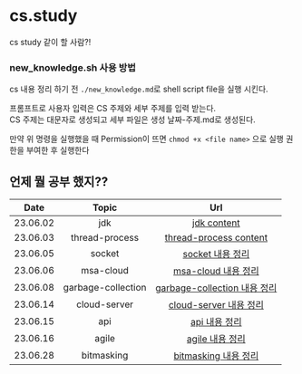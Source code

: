 # cs.study

cs study 같이 할 사람?!

### new_knowledge.sh 사용 방법

cs 내용 정리 하기 전 `./new_knowledge.md`로 shell script file을 실행 시킨다.

프롬프트로 사용자 입력은 CS 주제와 세부 주제를 입력 받는다.  
CS 주제는 대문자로 생성되고 세부 파일은 생성 날짜-주제.md로 생성된다.

만약 위 명령을 실행했을 때 Permission이 뜨면 `chmod +x <file name>` 으로 실행 권한을 부여한 후 실행한다

## 언제 뭘 공부 했지??

|   Date   | Topic |                  Url                  |
| :------: | :---: | :-----------------------------------: |
| 23.06.02 |  jdk  | [jdk content](./JAVA/23-06-02-jdk.md) |
| 23.06.03 |  thread-process  | [thread-process content](./JAVA/23-06-03-thread-process.md) |
| 23.06.05 |  socket  | [socket 내용 정리](./JAVA/23-06-05-socket.md) |
| 23.06.06 |  msa-cloud  | [msa-cloud 내용 정리](./ARCHITECTURE/23-06-06-msa-cloud.md) |
| 23.06.08 |  garbage-collection  | [garbage-collection 내용 정리](./JAVA/23-06-08-garbage-collection.md) |
| 23.06.14 |  cloud-server  | [cloud-server 내용 정리](./CLOUD/23-06-14-cloud-server.md) |
| 23.06.15 |  api  | [api 내용 정리](./GENERAL/23-06-15-api.md) |
| 23.06.16 |  agile  | [agile 내용 정리](./GENERAL/23-06-16-agile.md) |
| 23.06.28 |  bitmasking  | [bitmasking 내용 정리](./ALGORITHM/23-06-28-bitmasking.md) |
